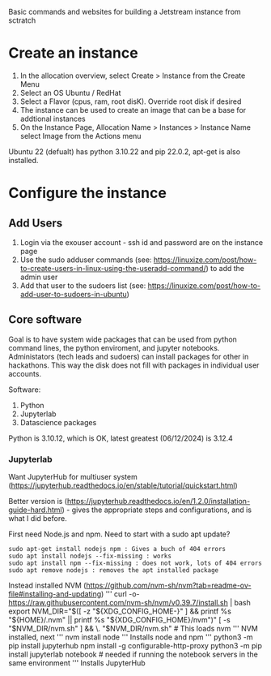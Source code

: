 Basic commands and websites for building a Jetstream instance from sctratch
# Create an instance
1. In the allocation overview, select Create > Instance from the Create Menu
2. Select an OS Ubuntu / RedHat
3. Select a Flavor (cpus, ram, root disK). Override root disk if desired
4. The instance can be used to create an image that can be a base for addtional instances
5. On the Instance Page, Allocation Name > Instances > Instance Name select Image from the Actions menu
   
Ubuntu 22 (defualt) has python 3.10.22 and pip 22.0.2, apt-get is also installed. 
# Configure the instance
## Add Users
1. Login via the exouser account - ssh id and password are on the instance page
2. Use the sudo adduser commands (see: https://linuxize.com/post/how-to-create-users-in-linux-using-the-useradd-command/) to add the admin user
3. Add that user to the sudoers list (see: https://linuxize.com/post/how-to-add-user-to-sudoers-in-ubuntu)
## Core software
Goal is to have system wide packages that can be used from python command lines, the python enviroment, and jupyter notebooks. Administators (tech leads and sudoers) can install packages for other in hackathons. This way the disk does not fill with packages in individual user accounts. 

Software: 
1. Python
2. Jupyterlab
3. Datascience packages

Python is 3.10.12, which is OK, latest greatest (06/12/2024) is 3.12.4

### Jupyterlab
Want JupyterHub for multiuser system (https://jupyterhub.readthedocs.io/en/stable/tutorial/quickstart.html)

Better version is (https://jupyterhub.readthedocs.io/en/1.2.0/installation-guide-hard.html) - gives the appropriate steps and configurations, and is what I did before. 

First need Node.js and npm. 
Need to start with a sudo apt update?
```
sudo apt-get install nodejs npm : Gives a buch of 404 errors
sudo apt install nodejs --fix-missing : works
sudo apt install npm --fix-missing : does not work, lots of 404 errors
sudo apt remove nodejs : removes the apt installed package
```
Instead installed NVM (https://github.com/nvm-sh/nvm?tab=readme-ov-file#installing-and-updating)
'''
curl -o- https://raw.githubusercontent.com/nvm-sh/nvm/v0.39.7/install.sh | bash
export NVM_DIR="$([ -z "${XDG_CONFIG_HOME-}" ] && printf %s "${HOME}/.nvm" || printf %s "${XDG_CONFIG_HOME}/nvm")"
[ -s "$NVM_DIR/nvm.sh" ] && \. "$NVM_DIR/nvm.sh" # This loads nvm
'''
NVM installed, next 
'''
nvm install node
'''
Installs node and npm 
'''
python3 -m pip install jupyterhub
npm install -g configurable-http-proxy
python3 -m pip install jupyterlab notebook  # needed if running the notebook servers in the same environment
''' 
Installs JupyterHub


